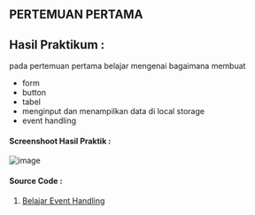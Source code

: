 ## PERTEMUAN PERTAMA


## Hasil Praktikum :
pada pertemuan pertama belajar mengenai bagaimana membuat 
- form
- button
- tabel
- menginput dan menampilkan data di local storage
- event handling
#### Screenshoot Hasil Praktik :
![image](https://user-images.githubusercontent.com/71611488/189493974-5b874bad-5bcb-492e-9eeb-40c10ec97eee.png)

#### Source Code :
1. [Belajar Event Handling](event-handling.html)

